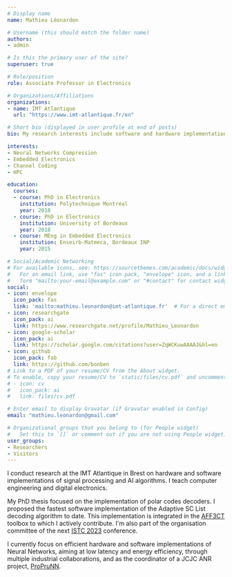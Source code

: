 ```yaml
---
# Display name
name: Mathieu Léonardon

# Username (this should match the folder name)
authors:
- admin

# Is this the primary user of the site?
superuser: true

# Role/position
role: Associate Professor in Electronics

# Organizations/Affiliations
organizations:
- name: IMT Atlantique
  url: "https://www.imt-atlantique.fr/en"

# Short bio (displayed in user profile at end of posts)
bio: My research interests include software and hardware implementations of signal processing algorithms.

interests:
- Neural Networks Compression
- Embedded Electronics
- Channel Coding
- HPC

education:
  courses:
  - course: PhD in Electronics
    institution: Polytechnique Montréal
    year: 2018
  - course: PhD in Electronics
    institution: University of Bordeaux
    year: 2018
  - course: MEng in Embedded Electronics
    institution: Enseirb-Matmeca, Bordeaux INP
    year: 2015

# Social/Academic Networking
# For available icons, see: https://sourcethemes.com/academic/docs/widgets/#icons
#   For an email link, use "fas" icon pack, "envelope" icon, and a link in the
#   form "mailto:your-email@example.com" or "#contact" for contact widget.
social:
- icon: envelope
  icon_pack: fas
  link: 'mailto:mathieu.leonardon@imt-atlantique.fr'  # For a direct email link, use "mailto:test@example.org".
- icon: researchgate
  icon_pack: ai
  link: https://www.researchgate.net/profile/Mathieu_Leonardon
- icon: google-scholar
  icon_pack: ai
  link: https://scholar.google.com/citations?user=ZqWCKuwAAAAJ&hl=en
- icon: github
  icon_pack: fab
  link: https://github.com/bonben
# Link to a PDF of your resume/CV from the About widget.
# To enable, copy your resume/CV to `static/files/cv.pdf` and uncomment the lines below.
# - icon: cv
#   icon_pack: ai
#   link: files/cv.pdf

# Enter email to display Gravatar (if Gravatar enabled in Config)
email: "mathieu.leonardon@gmail.com"

# Organizational groups that you belong to (for People widget)
#   Set this to `[]` or comment out if you are not using People widget.
user_groups:
- Researchers
- Visitors
---
```


I conduct research at the IMT Atlantique in Brest on hardware and software implementations of signal processing and AI algorithms. I teach computer engineering and digital electronics.

My PhD thesis focused on the implementation of polar codes decoders. I proposed the fastest software implementation of the Adaptive SC List decoding algorithm to date. This implementation is integrated in the [AFF3CT](https://aff3ct.github.io) toolbox to which I actively contribute. I'm also part of the organisation committee of the next [ISTC 2023](https://istc2023.org) conference.

I currently focus on efficient hardware and software implementations of Neural Networks, aiming at low latency and energy efficiency, through multiple industrial collaborations, and as the coordinator of a JCJC ANR project, [ProPruNN](https://www.imt-atlantique.fr/fr/recherche-innovation/collaborer/projet/proprunn).